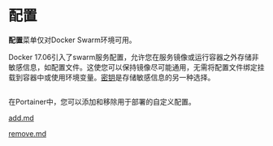 # 配置

**配置**菜单仅对Docker Swarm环境可用。

Docker 17.06引入了swarm服务配置，允许您在服务镜像或运行容器之外存储非敏感信息，如配置文件。这使您可以保持镜像尽可能通用，无需将配置文件绑定挂载到容器中或使用环境变量。[密钥](../secrets/)是存储敏感信息的另一种选择。

<figure><img src="../..//assets/2.15-docker_configs_config_list.png" alt=""><figcaption></figcaption></figure>

在Portainer中，您可以添加和移除用于部署的自定义配置。

[add.md](add.md)

[remove.md](remove.md)
